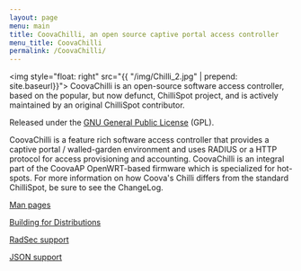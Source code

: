 ```yaml
---
layout: page
menu: main
title: CoovaChilli, an open source captive portal access controller
menu_title: CoovaChilli
permalink: /CoovaChilli/
---
```


<img style="float: right" src="{{ "/img/Chilli_2.jpg" | prepend: site.baseurl}}">
CoovaChilli is an open-source software access controller, based on the
popular, but now defunct, ChilliSpot project, and is actively maintained by an
original ChilliSpot contributor.

Released under the [GNU General Public License](http://www.gnu.org/licenses/gpl.html) (GPL). 

CoovaChilli is a feature rich software access controller that provides a captive
portal / walled-garden environment and uses RADIUS or a HTTP protocol for access
provisioning and accounting. CoovaChilli is an integral part of the CoovaAP
OpenWRT-based firmware which is specialized for hot-spots. For more information
on how Coova's Chilli differs from the standard ChilliSpot, be sure to see the
ChangeLog.

[Man pages](/CoovaChilli/man-pages.html)

[Building for Distributions](/CoovaChilli/DistroBuilding)

[RadSec support](/CoovaChilli/RadSec)

[JSON support](/CoovaChilli/JSON)
